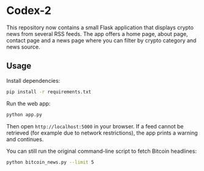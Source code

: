 # Codex-2

This repository now contains a small Flask application that displays crypto news from several RSS feeds. The app offers a home page, about page, contact page and a news page where you can filter by crypto category and news source.

## Usage

Install dependencies:

```bash
pip install -r requirements.txt
```

Run the web app:

```bash
python app.py
```

Then open `http://localhost:5000` in your browser. If a feed cannot be retrieved (for example due to network restrictions), the app prints a warning and continues.

You can still run the original command-line script to fetch Bitcoin headlines:

```bash
python bitcoin_news.py --limit 5
```
